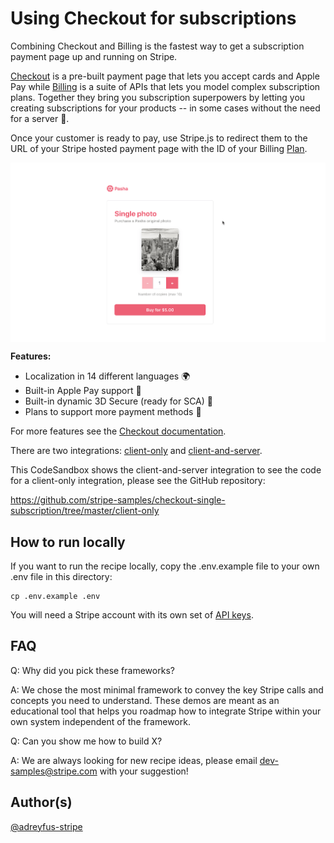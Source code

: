 # Using Checkout for subscriptions

Combining Checkout and Billing is the fastest way to get a subscription payment page up and running on Stripe.

[Checkout](https://stripe.com/docs/payments/checkout) is a pre-built payment page that lets you accept cards and Apple Pay while [Billing](https://stripe.com/docs/payments/checkout) is a suite of APIs that lets you model complex subscription plans. Together they bring you subscription superpowers by letting you creating subscriptions for your products -- in some cases without the need for a server 🥳.

Once your customer is ready to pay, use Stripe.js to redirect them to the URL of your Stripe hosted payment page with the ID of your Billing [Plan](https://stripe.com/docs/api/plans).

<img src="./checkout-demo.gif" alt="A gif of the Checkout payment page rendering" align="center">

**Features:**

- Localization in 14 different languages 🌍
- Built-in Apple Pay support 🍎
- Built-in dynamic 3D Secure (ready for SCA) 🔔
- Plans to support more payment methods 🔮

For more features see the [Checkout documentation](https://stripe.com/docs/payments/checkout/subscriptions).

There are two integrations: [client-only](./client-only) and [client-and-server](./client-and-server).

This CodeSandbox shows the client-and-server integration to see the code for a client-only integration, please see the GitHub repository:

https://github.com/stripe-samples/checkout-single-subscription/tree/master/client-only

## How to run locally

If you want to run the recipe locally, copy the .env.example file to your own .env file in this directory:

```
cp .env.example .env
```

You will need a Stripe account with its own set of [API keys](https://stripe.com/docs/development#api-keys).

## FAQ

Q: Why did you pick these frameworks?

A: We chose the most minimal framework to convey the key Stripe calls and concepts you need to understand. These demos are meant as an educational tool that helps you roadmap how to integrate Stripe within your own system independent of the framework.

Q: Can you show me how to build X?

A: We are always looking for new recipe ideas, please email dev-samples@stripe.com with your suggestion!

## Author(s)

[@adreyfus-stripe](https://twitter.com/adrind)
